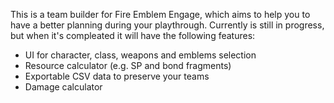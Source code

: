 This is a team builder for Fire Emblem Engage, which aims to help you to have a better planning during your playthrough. Currently is still in progress, but when it's compleated it will have the following features:

- UI for character, class, weapons and emblems selection
- Resource calculator (e.g. SP and bond fragments)
- Exportable CSV data to preserve your teams
- Damage calculator